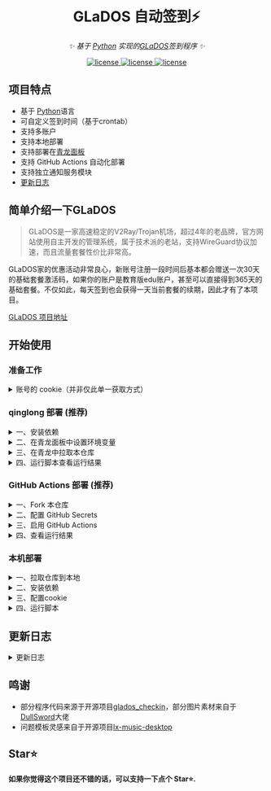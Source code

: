 
<div align="center">

# GLaDOS 自动签到⚡

_✨ 基于 [Python](https://www.python.org/) 实现的[GLaDOS](https://github.com/glados-network/GLaDOS)签到程序 ✨_  

</div>

<p align="center">
  <a href="https://github.com/hennessey-v/GlaDOS_Checkin_ql/blob/main/LICENSE">
    <img src="https://img.shields.io/github/license/hennessey-v/GlaDOS_Checkin_ql?color=%23ed793a" alt="license">
  </a>
  <a href="https://www.python.org/">
    <img src="https://img.shields.io/badge/python-3.9%2B-blue" alt="license">
  </a>
  <a href="https://github.com/hennessey-v/GlaDOS_Checkin_ql/">
    <img src="https://img.shields.io/github/stars/hennessey-v/GlaDOS_Checkin_ql?color=%2330c352" alt="license">
  </a>
</p>

## 项目特点

- 基于 [Python](https://www.python.org/)语言
- 可自定义签到时间（基于crontab）
- 支持多账户
- 支持本地部署
- 支持部署在[青龙面板](https://github.com/whyour/qinglong)
- 支持 GitHub Actions 自动化部署
- 支持独立通知服务模块
- [更新日志](#更新日志)

## 简单介绍一下GLaDOS

>GLaDOS是一家高速稳定的V2Ray/Trojan机场，超过4年的老品牌，官方网站使用自主开发的管理系统，属于技术派的老站，支持WireGuard协议加速，而且流量套餐性价比非常高。

GLaDOS家的优惠活动非常良心，新账号注册一段时间后基本都会赠送一次30天的基础套餐激活码，如果你的账户是教育版edu账户，甚至可以直接得到365天的基础套餐。不仅如此，每天签到也会获得一天当前套餐的续期，因此才有了本项目。

[GLaDOS 项目地址](https://github.com/glados-network/GLaDOS)

## 开始使用

### 准备工作
<details>
<summary>账号的 cookie（并非仅此单一获取方式）</summary>

  1. 注册 [GLaDos](https://glados.rocks/) 并登陆。  
  （注册时可选填邀请码，双方都将获得微量的额外天数奖励。这一步并不重要，但我期待并感谢大家的支持）
   ```
   38JNV-P6O0T-XXC1F-CC3OI
   ```

  2. 在首页往下拉，找到 **我的会员 > 会员签到**

     ![checkin_entrance](assets/checkin_entrance.png)

  3. 点击跳转到签到页面

     ![checkin_page](assets/checkin_page.png)

  4. 打开 "开发者工具"，通常快捷键为 **F12**，或是点击 **浏览器选项 > 更多工具 > 开发者工具**，打开后如图所示点击 "**network**" 标签

     ![devtools](assets/devtools.png)

  5. 在签到页面点击签到，相对应的开发者工具 **network** 标签下会出现 "**checkin**" 请求，点击该请求，会出现更多信息，找到 "**Request Headers**" 里的 "**cookie**"，接下来设置密钥时需要用到

     ![cookie](assets/cookie.png)
</details>

### qinglong 部署 (推荐)

<details>
<summary>一、安装依赖</summary>

  - 打开青龙面板，依赖管理页面。切换到Python3模块，点击新建依赖，导入并安装依赖
  ```
  requests
  ```

  ![cookie](assets/lib.png)

</details>

<details>
<summary>二、在青龙面板中设置环境变量</summary>

- 名称填入 **GR_COOKIE**， 值填入准备工作中账户的COOKIE。注：COOKIE需按 **'koa:sess=xxxxxxxxx; koa:sess.sig=xxxx;'** 的格式填入
- 多账号多次添加变量

![cookie](assets/GR_cookie.png)

</details>

<details>
<summary>三、在青龙中拉取本仓库</summary>

- 国内环境拉取指令（带代理）
```
ql repo https://ghproxy.com/https://github.com/hennessey-v/GlaDOS_Checkin_ql.git "checkin.py" "backUp|assets|README.md" "sendNotify.py"
```
- 国外环境拉取指令
```
ql repo https://github.com/hennessey-v/GlaDOS_Checkin_ql.git "checkin.py" "backUp|assets|README.md" "sendNotify.py"
```
</details>

<details>
<summary>四、运行脚本查看运行结果</summary>

![cookie](assets/push_detail.png)

</details>

### GitHub Actions 部署 (推荐)

<details>
<summary>一、Fork 本仓库</summary>

- 点击右上角的 Fork 按钮，将本仓库 Fork 到你的 GitHub 账户下

</details>

<details>
<summary>二、配置 GitHub Secrets</summary>

在你 Fork 的仓库中，进入 Settings > Secrets and variables > Actions，添加以下 Secrets：

**必需的 Secrets：**
- `GR_COOKIE`: GLaDOS 账户的 Cookie，格式为 `koa:sess=xxxxxxxxx; koa:sess.sig=xxxx;`
  - 多账号可以用 `&` 或换行符分隔
- `REPO_ACCESS_TOKEN`: GitHub Personal Access Token，用于触发通知服务
  - 需要有 `repo` 权限
- `NOTIFICATION_REPO`: 通知服务仓库地址，格式为 `username/notification-service`

**可选的 Secrets（兼容旧版本）：**
- `cookie1`: 单个账户的 Cookie（如果设置了 GR_COOKIE 则优先使用 GR_COOKIE）

</details>

<details>
<summary>三、启用 GitHub Actions</summary>

- 进入你 Fork 的仓库，点击 Actions 标签页
- 如果看到提示需要启用 Actions，点击启用
- 工作流会在每天北京时间 6:00 自动运行
- 你也可以在 Actions 页面手动触发运行

</details>

<details>
<summary>四、查看运行结果</summary>

- 在 Actions 页面可以查看每次运行的详细日志
- 签到完成后会自动触发通知服务发送通知

</details>

### 本机部署

<details>
<summary>一、拉取仓库到本地</summary>

- 国内环境拉取指令（带代理）
```
git clone https://ghproxy.com/https://github.com/hennessey-v/GlaDOS_Checkin_ql.git GlaDOS_Checkin
```
- 国外环境拉取指令
```
git clone https://github.com/hennessey-v/GlaDOS_Checkin_ql.git GlaDOS_Checkin
```
</details>

<details>
<summary>二、安装依赖</summary>

  - 进入项目目录输入以下命令
  - 国内环境
  ```
  pip install -r requirements.txt -i https://pypi.tuna.tsinghua.edu.cn/simple
  ```
  - 国外环境
  ```
  pip install -r requirements.txt
  ```
</details>

<details>
<summary>三、配置cookie</summary>

- 进入 GlaDOS_Checkin 文件夹，将cookie按照 **'koa:sess=xxxxxxxxx; koa:sess.sig=xxxx;'** 的格式填入 **config.py** ，多账号用 "," 分割
 ![cookie](assets/cookies.png)
</details>
<details>
<summary>四、运行脚本</summary>

- 在GlaDOS_Checkin目录下，运行脚本
```
python checkin.py
```

- linux可配和[crontab](https://www.runoob.com/linux/linux-comm-crontab.html)实现定时签到，windows可使用[go-crontab](https://github.com/hezhizheng/go-crontab/releases)来实现。具体用法请自行探索

</details>



## 更新日志
<details>
<summary>更新日志</summary>

### [1.2.4] - 2023-7.27
#### 变更
- 修复签到失败的问题

### [1.2.3] - 2023-7.26
#### 变更
- 文档增加安装依赖步骤

### [1.2.2] - 2023-7.21
#### 新增
- 新增飞书等多种通知方式

### [1.2.1] - 2023-5-7
#### 新增
- 新增本地部署
- 新增运行失败提示
#### 变更
- 优化运行中信息显示效果
- 完善文档

### [1.2.0] - 2023-03-22
#### 变更
- 优化逻辑，增强运行稳定性。
- 修复了空Cookie导致的报错。
- 完善注释，增强可读性。

### [1.1.2] - 2023-02-17
#### 变更
- 修复企业微信应用文本方式推送错误（感谢[肥牛（sailcom）](https://github.com/sailcom)）
- 文档小变化

### [1.1.1] - 2023-01-31
#### 新增
- 添加了国内环境下的拉取指令
- 新增问题模板

### [1.1.0] - 2023-01-29
#### 变更
- 修复拉取脚本无法自动添加任务的问题
- 文档更新

### [1.0.0] - 2023-01-12
项目发布
#### 变更
- 兼容多账户，推送信息增加账户邮箱信息提示
#### 新增
- 多账号签到
- 多种推送渠道
  - Bark服务
  - TGBot推送
  - QQ机器人
  - 企业微信应用
  - 企业微信BOT
  - 微信推送Plus+

</details>

## 鸣谢
- 部分程序代码来源于开源项目[glados_checkin](https://github.com/akinlau/glados_checkin)，部分图片素材来自于[DullSword](https://github.com/DullSword)大佬
- 问题模板灵感来自于开源项目[lx-music-desktop](https://github.com/lyswhut/lx-music-desktop)


## Star⭐

**如果你觉得这个项目还不错的话，可以支持一下点个 Star⭐.**
